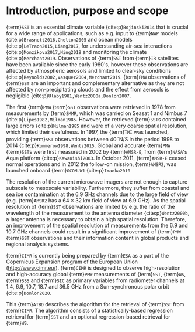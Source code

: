# Introduction, purpose and scope
{term}`SST` is an essential climate variable {cite:p}`Bojinski2014` that is crucial for a wide range of applications, such as e.g. input to {term}`NWP` models {cite:p}`Brasnett2016,Chelton2005` and ocean models {cite:p}`LeTraon2015,Liang2017`, for understanding air-sea interactions {cite:p}`Monzikova2017,Ning2018` and monitoring the climate {cite:p}`Merchant2019`. Observations of {term}`SST` from {term}`IR` satellites have been available since the early 1980's, however these observations are affected by atmospheric aerosols and limited to clear-sky conditions {cite:p}`Reynolds2002,Vasquez2004,Merchant2019`. {term}`PMW` observations of {term}`SST` are an important and complementary alternative as they are not affected by non-precipitating clouds and the effect from aerosols is negligible {cite:p}`Ulaby1981,Wentz2000a,Donlon2007`.

The first {term}`PMW` {term}`SST` observations were retrieved in 1978 from measurements by {term}`SMMR`, which was carried on Seasat 1 and Nimbus 7 {cite:p}`Lipes1982,Milman1985`. However, the retrieved {term}`SST`s contained large errors {cite:p}`Milman1985` and were of a very coarse spatial resolution, which limited their usefulness. In 1997, the {term}`TMI` was launched, providing {term}`SST` observations between 40$^{\circ}$N/S in the period 1998 to 2014 {cite:p}`Kummerow1998,Wentz2015`. Global and accurate {term}`PMW` {term}`SST`s were first measured in 2002 by {term}`AMSR-E`, from {term}`NASA`'s Aqua platform {cite:p}`Kawanishi2003`. In October 2011, {term}`AMSR-E` ceased normal operations and in 2012 the follow-on mission, {term}`AMSR2`, was launched onboard {term}`GCOM-W1` {cite:p}`Imaoka2010`

The resolution of the current microwave imagers are not enough to capture subscale to mesoscale variability. Furthermore, they suffer from coastal and sea ice contamination at the 6.9 GHz channels due to the large field of view (e.g. {term}`AMSR2` has a 64 $\times$ 32 km field of view at 6.9 GHz). As the spatial resolution of {term}`SST` observations are limited by e.g. the ratio of the wavelength of the measurement to the antenna diameter {cite:p}`Wentz2000b`, a larger antenna is necessary to obtain a high spatial resolution. Therefore, an improvement of the spatial resolution of measurements from the 6.9 and 10.7 GHz channels could result in a significant improvement of {term}`PMW` {term}`SST` observations and their information content in global products and regional analysis systems.

{term}`CIMR` is currently being prepared by {term}`ESA` as a part of the Copernicus Expansion program of the European Union (http://www.cimr.eu/). {term}`CIMR` is designed to observe high-resolution and high-accuracy global {term}`PMW` measurements of {term}`SST`, {term}`WS`, {term}`SSS` and {term}`SIC` as primary variables from radiometer channels at 1.4, 6.9, 10.7, 18.7 and 36.5 GHz from a Sun-synchronous polar orbit {cite:p}`Donlon2020`.

This {term}`ATBD` describes the algorithm for the retrieval of {term}`SST` from {term}`CIMR`. The algorithm consists of a statistically-based regression retrieval for {term}`SST` and an optional regression-based retrieval for {term}`WS`.

